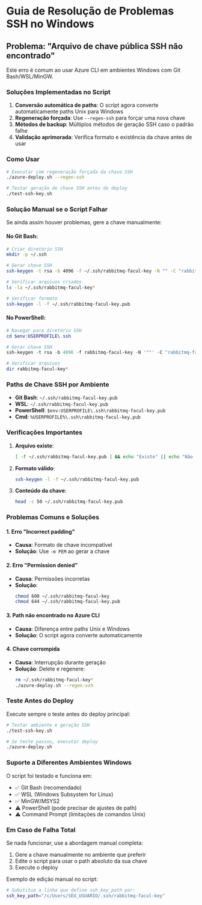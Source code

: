 # Guia de Resolução de Problemas SSH no Windows

## Problema: "Arquivo de chave pública SSH não encontrado"

Este erro é comum ao usar Azure CLI em ambientes Windows com Git Bash/WSL/MinGW. 

### Soluções Implementadas no Script

1. **Conversão automática de paths**: O script agora converte automaticamente paths Unix para Windows
2. **Regeneração forçada**: Use `--regen-ssh` para forçar uma nova chave
3. **Métodos de backup**: Múltiplos métodos de geração SSH caso o padrão falhe
4. **Validação aprimorada**: Verifica formato e existência da chave antes de usar

### Como Usar

```bash
# Executar com regeneração forçada da chave SSH
./azure-deploy.sh --regen-ssh

# Testar geração de chave SSH antes do deploy
./test-ssh-key.sh
```

### Solução Manual se o Script Falhar

Se ainda assim houver problemas, gere a chave manualmente:

#### No Git Bash:
```bash
# Criar diretório SSH
mkdir -p ~/.ssh

# Gerar chave SSH
ssh-keygen -t rsa -b 4096 -f ~/.ssh/rabbitmq-facul-key -N "" -C "rabbitmq-facul@azure" -m PEM

# Verificar arquivos criados
ls -la ~/.ssh/rabbitmq-facul-key*

# Verificar formato
ssh-keygen -l -f ~/.ssh/rabbitmq-facul-key.pub
```

#### No PowerShell:
```powershell
# Navegar para diretório SSH
cd $env:USERPROFILE\.ssh

# Gerar chave SSH
ssh-keygen -t rsa -b 4096 -f rabbitmq-facul-key -N '""' -C "rabbitmq-facul@azure" -m PEM

# Verificar arquivos
dir rabbitmq-facul-key*
```

### Paths de Chave SSH por Ambiente

- **Git Bash**: `~/.ssh/rabbitmq-facul-key.pub`
- **WSL**: `~/.ssh/rabbitmq-facul-key.pub`  
- **PowerShell**: `$env:USERPROFILE\.ssh\rabbitmq-facul-key.pub`
- **Cmd**: `%USERPROFILE%\.ssh\rabbitmq-facul-key.pub`

### Verificações Importantes

1. **Arquivo existe**:
   ```bash
   [ -f ~/.ssh/rabbitmq-facul-key.pub ] && echo "Existe" || echo "Não existe"
   ```

2. **Formato válido**:
   ```bash
   ssh-keygen -l -f ~/.ssh/rabbitmq-facul-key.pub
   ```

3. **Conteúdo da chave**:
   ```bash
   head -c 50 ~/.ssh/rabbitmq-facul-key.pub
   ```

### Problemas Comuns e Soluções

#### 1. Erro "Incorrect padding"
- **Causa**: Formato de chave incompatível
- **Solução**: Use `-m PEM` ao gerar a chave

#### 2. Erro "Permission denied"
- **Causa**: Permissões incorretas
- **Solução**: 
  ```bash
  chmod 600 ~/.ssh/rabbitmq-facul-key
  chmod 644 ~/.ssh/rabbitmq-facul-key.pub
  ```

#### 3. Path não encontrado no Azure CLI
- **Causa**: Diferença entre paths Unix e Windows
- **Solução**: O script agora converte automaticamente

#### 4. Chave corrompida
- **Causa**: Interrupção durante geração
- **Solução**: Delete e regenere:
  ```bash
  rm ~/.ssh/rabbitmq-facul-key*
  ./azure-deploy.sh --regen-ssh
  ```

### Teste Antes do Deploy

Execute sempre o teste antes do deploy principal:

```bash
# Testar ambiente e geração SSH
./test-ssh-key.sh

# Se teste passou, executar deploy
./azure-deploy.sh
```

### Suporte a Diferentes Ambientes Windows

O script foi testado e funciona em:
- ✅ Git Bash (recomendado)
- ✅ WSL (Windows Subsystem for Linux)
- ✅ MinGW/MSYS2
- ⚠️ PowerShell (pode precisar de ajustes de path)
- ⚠️ Command Prompt (limitações de comandos Unix)

### Em Caso de Falha Total

Se nada funcionar, use a abordagem manual completa:

1. Gere a chave manualmente no ambiente que preferir
2. Edite o script para usar o path absoluto da sua chave
3. Execute o deploy

Exemplo de edição manual no script:
```bash
# Substitua a linha que define ssh_key_path por:
ssh_key_path="/c/Users/SEU_USUARIO/.ssh/rabbitmq-facul-key"
```
